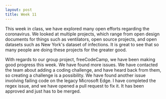 ```yaml
---
layout: post
title: Week 11
---
```


This week in class, we have explored many open efforts regarding the coronavirus.  We looked at multiple projects, which range from open design documents for things such as ventilators, open source projects, and open datasets such as New York's dataset of infections. It is great to see that so many people are doing these projects for the greater good.

With regards to our group project, freeCodeCamp, we have been making good progress this week.  We have found more issues.  We have contacted the team about adding a coding challenge, and have heard back from them, so creating a challenge is a possibility.  We have found another issue involving failing code on the legacy Microsoft Edge. I have completed the regex issue, and we have opened a pull request to fix it. It has been approved and just has to be merged. 
